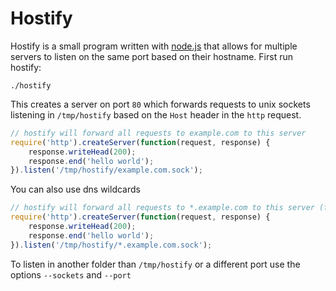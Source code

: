 # Hostify
Hostify is a small program written with [node.js](http://nodejs.org) that allows for multiple servers to listen on the same port based on their hostname.
First run hostify:

	./hostify

This creates a server on port `80` which forwards requests to unix sockets listening in `/tmp/hostify` based on the `Host` header in the `http` request.

```js
// hostify will forward all requests to example.com to this server
require('http').createServer(function(request, response) {
	response.writeHead(200);
	response.end('hello world');
}).listen('/tmp/hostify/example.com.sock'); 
```

You can also use dns wildcards

```js
// hostify will forward all requests to *.example.com to this server (fx foo.example.com)
require('http').createServer(function(request, response) {
	response.writeHead(200);
	response.end('hello world');
}).listen('/tmp/hostify/*.example.com.sock'); 
```

To listen in another folder than `/tmp/hostify` or a different port use the options `--sockets` and `--port`